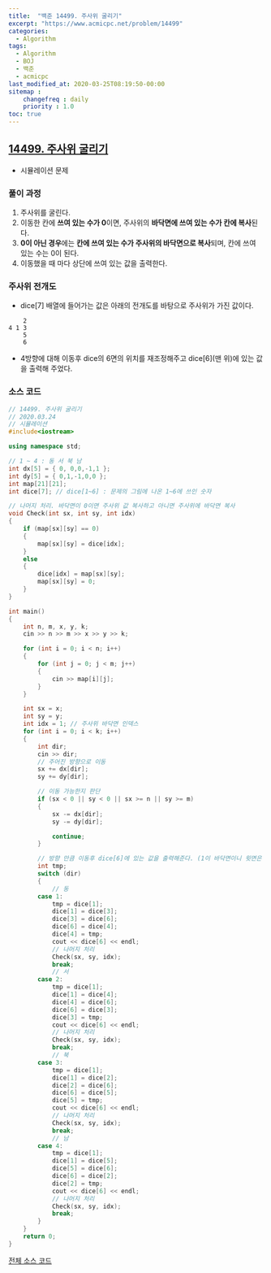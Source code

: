 ```yaml
---
title:  "백준 14499. 주사위 굴리기"
excerpt: "https://www.acmicpc.net/problem/14499"
categories:
  - Algorithm
tags:
  - Algorithm
  - BOJ
  - 백준
  - acmicpc
last_modified_at: 2020-03-25T08:19:50-00:00
sitemap :
    changefreq : daily
    priority : 1.0
toc: true
---
```


## [14499. 주사위 굴리기](https://www.acmicpc.net/problem/14499)
- 시뮬레이션 문제

### 풀이 과정
1. 주사위를 굴린다.
2. 이동한 칸에 **쓰여 있는 수가 0**이면, 주사위의 **바닥면에 쓰여 있는 수가 칸에 복사**된다.
3. **0이 아닌 경우**에는 **칸에 쓰여 있는 수가 주사위의 바닥면으로 복사**되며, 칸에 쓰여 있는 수는 0이 된다.
4. 이동했을 때 마다 상단에 쓰여 있는 값을 출력한다.

### 주사위 전개도
- dice[7] 배열에 들어가는 값은 아래의 전개도를 바탕으로 주사위가 가진 값이다.
```
    2
4 1 3
    5
    6
```
- 4방향에 대해 이동후 dice의 6면의 위치를 재조정해주고 dice[6](맨 위)에 있는 값을 출력해 주었다.

### 소스 코드
```cpp
// 14499. 주사위 굴리기
// 2020.03.24
// 시뮬레이션
#include<iostream>

using namespace std;

// 1 ~ 4 : 동 서 북 남
int dx[5] = { 0, 0,0,-1,1 };
int dy[5] = { 0,1,-1,0,0 };
int map[21][21];
int dice[7]; // dice[1~6] : 문제의 그림에 나온 1~6에 쓰인 숫자

// 나머지 처리. 바닥면이 0이면 주사위 값 복사하고 아니면 주사위에 바닥면 복사
void Check(int sx, int sy, int idx)
{
    if (map[sx][sy] == 0)
    {
        map[sx][sy] = dice[idx];
    }
    else
    {
        dice[idx] = map[sx][sy];
        map[sx][sy] = 0;
    }
}

int main()
{
    int n, m, x, y, k;
    cin >> n >> m >> x >> y >> k;

    for (int i = 0; i < n; i++)
    {
        for (int j = 0; j < m; j++)
        {
            cin >> map[i][j];
        }
    }

    int sx = x;
    int sy = y;
    int idx = 1; // 주사위 바닥면 인덱스
    for (int i = 0; i < k; i++)
    {
        int dir;
        cin >> dir;
        // 주어진 방향으로 이동
        sx += dx[dir];
        sy += dy[dir];

        // 이동 가능한지 판단
        if (sx < 0 || sy < 0 || sx >= n || sy >= m)
        {
            sx -= dx[dir];
            sy -= dy[dir];

            continue;
        }

        // 방향 만큼 이동후 dice[6]에 있는 값을 출력해준다. (1이 바닥면이니 윗면은 6).
        int tmp;
        switch (dir)
        {
            // 동
        case 1:
            tmp = dice[1];
            dice[1] = dice[3];
            dice[3] = dice[6];
            dice[6] = dice[4];
            dice[4] = tmp;
            cout << dice[6] << endl;
            // 나머지 처리
            Check(sx, sy, idx);
            break;
            // 서
        case 2:
            tmp = dice[1];
            dice[1] = dice[4];
            dice[4] = dice[6];
            dice[6] = dice[3];
            dice[3] = tmp;
            cout << dice[6] << endl;
            // 나머지 처리
            Check(sx, sy, idx);
            break;
            // 북
        case 3:
            tmp = dice[1];
            dice[1] = dice[2];
            dice[2] = dice[6];
            dice[6] = dice[5];
            dice[5] = tmp;
            cout << dice[6] << endl;
            // 나머지 처리
            Check(sx, sy, idx);
            break;
            // 남
        case 4:
            tmp = dice[1];
            dice[1] = dice[5];
            dice[5] = dice[6];
            dice[6] = dice[2];
            dice[2] = tmp;
            cout << dice[6] << endl;
            // 나머지 처리
            Check(sx, sy, idx);
            break;
        }
    }
    return 0;
}
```

[전체 소스 코드](https://github.com/tdm1223/Algorithm/blob/master/acmicpc.net/source/14499.cpp)